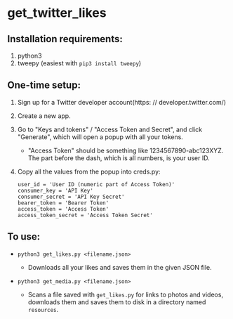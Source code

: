 # get_twitter_likes

## Installation requirements:

 1. python3
 1. tweepy (easiest with `pip3 install tweepy`)

## One-time setup:

 1. Sign up for a Twitter developer account(https: // developer.twitter.com/)
 1. Create a new app.
 1. Go to "Keys and tokens" / "Access Token and Secret", and click "Generate",
    which will open a popup with all your tokens.
    * "Access Token" should be something like 1234567890-abc123XYZ. The part
      before the dash, which is all numbers, is your user ID.
 1. Copy all the values from the popup into creds.py:
   
    ```
    user_id = 'User ID (numeric part of Access Token)'
    consumer_key = 'API Key'
    consumer_secret = 'API Key Secret'
    bearer_token = 'Bearer Token'
    access_token = 'Access Token'
    access_token_secret = 'Access Token Secret'

## To use:

 * `python3 get_likes.py <filename.json>`
   * Downloads all your likes and saves them in the given JSON file. 
 
 * `python3 get_media.py <filename.json>`
   * Scans a file saved with `get_likes.py` for links to photos and videos,
     downloads them and saves them to disk in a directory named `resources`.